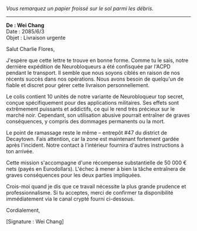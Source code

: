 _Vous remarquez un papier froissé sur le sol parmi les débris._

---

**De : Wei Chang**  
Date : 2085/6/3  
Objet : Livraison urgente

Salut Charlie Flores,

J'espère que cette lettre te trouve en bonne forme. Comme tu le sais, notre dernière expédition de Neurobloqueurs a été confisquée par l'ACPD pendant le transport. Il semble que nous soyons ciblés en raison de nos récents succès dans nos opérations. Nous avons besoin de quelqu'un de fiable et discret pour gérer cette livraison personnellement.

Le colis contient 10 unités de notre variante de Neurobloqueur top secret, conçue spécifiquement pour des applications militaires. Ses effets sont extrêmement puissants et addictifs, ce qui le rend très précieux sur le marché noir. Cependant, son utilisation abusive pourrait entraîner de graves conséquences, y compris des dommages permanents ou la mort.

Le point de ramassage reste le même – entrepôt #47 du district de Decaytown. Fais attention, car la zone est maintenant fortement gardée après l'incident. Notre contact à l'intérieur fournira d'autres instructions à ton arrivée.

Cette mission s'accompagne d'une récompense substantielle de 50 000 € nets (payés en Eurodollars). L'échec à mener à bien la tâche entraînera de graves conséquences pour les deux parties impliquées.

Crois-moi quand je dis que ce travail nécessite la plus grande prudence et professionnalisme. Si tu acceptes, merci de confirmer ta disponibilité immédiatement via le canal crypté fourni ci-dessous.

Cordialement,

[Signature : Wei Chang]
